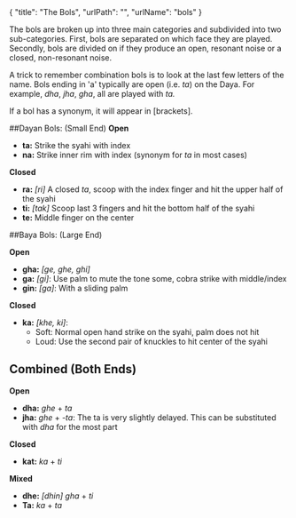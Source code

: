 <data>
{
    "title": "The Bols",
    "urlPath": "",
    "urlName": "bols"
}
</data>

The bols are broken up into three main categories and subdivided into two sub-categories. First, bols are separated on which face they are played. Secondly, bols are divided on if they produce an open, resonant noise or a closed, non-resonant noise.

A trick to remember combination bols is to look at the last few letters of the name. Bols ending in 'a' typically are open (i.e. *ta*) on the Daya. For example, *dha*, *jha*, *gha*, all are played with *ta.*

If a bol has a synonym, it will appear in [brackets].

##Dayan Bols: (Small End)
**Open**

- **ta:** Strike the syahi with index
- **na:** Strike inner rim with index (synonym for *ta* in most cases)

**Closed**

- **ra:** *[ri]* A closed *ta*, scoop with the index finger and hit the upper half of the syahi
- **ti:** *[tak]* Scoop last 3 fingers and hit the bottom half of the syahi
- **te:** Middle finger on the center

##Baya Bols: (Large End)

**Open**

- **gha:** *[ge, ghe, ghi]*
- **ga:** *[gi]*: Use palm to mute the tone some, cobra strike with middle/index
- **gin:** *[ga]*: With a sliding palm

**Closed**

- **ka:** *[khe, ki]*:
    - Soft: Normal open hand strike on the syahi, palm does not hit
    - Loud: Use the second pair of knuckles to hit center of the syahi

## Combined (Both Ends)

**Open**

- **dha:** *ghe* + *ta*
- **jha:** *ghe* + *-ta*: The ta is very slightly delayed. This can be substituted with *dha* for the most part

**Closed**

- **kat:** *ka* + *ti*

**Mixed**

- **dhe:** *[dhin]* *gha* + *ti*
- **Ta:** *ka* + *ta*






